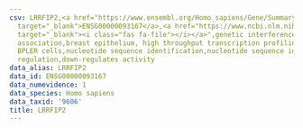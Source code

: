 ```yaml
---
csv: LRRFIP2,<a href="https://www.ensembl.org/Homo_sapiens/Gene/Summary?db=core;g=ENSG00000093167"
  target="_blank">ENSG00000093167</a>,<a href="https://www.ncbi.nlm.nih.gov/pubmed/22863008"
  target="_blank"><i class="fas fa-file"></i></a>",genetic interference,functional
  association,breast epithelium, high throughput transcription profiling by microarray,
  BPLER cells,nucleotide sequence identification,nucleotide sequence identification,transcriptional
  regulation,down-regulates activity
data_alias: LRRFIP2
data_id: ENSG00000093167
data_numevidence: 1
data_species: Homo sapiens
data_taxid: '9606'
title: LRRFIP2
---
```

